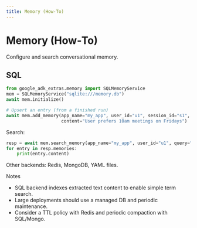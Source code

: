 ```yaml
---
title: Memory (How‑To)
---
```


# Memory (How‑To)

Configure and search conversational memory.

## SQL

```python
from google_adk_extras.memory import SQLMemoryService
mem = SQLMemoryService("sqlite:///memory.db")
await mem.initialize()

# Upsert an entry (from a finished run)
await mem.add_memory(app_name="my_app", user_id="u1", session_id="s1",
                     content="User prefers 10am meetings on Fridays")
```

Search:

```python
resp = await mem.search_memory(app_name="my_app", user_id="u1", query="calendar meeting")
for entry in resp.memories:
    print(entry.content)
```

Other backends: Redis, MongoDB, YAML files.

Notes

- SQL backend indexes extracted text content to enable simple term search.
- Large deployments should use a managed DB and periodic maintenance.
- Consider a TTL policy with Redis and periodic compaction with SQL/Mongo.
